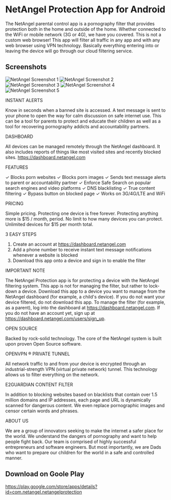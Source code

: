 # NetAngel Protection App for Android

The NetAngel parental control app is a pornography filter that provides protection both in the home and outside of the home. Whether connected to the WiFi or mobile network (3G or 4G), we have you covered. This is not a custom web browser! This app will filter all traffic in any app and with any web browser using VPN technology. Basically everything entering into or leaving the device will go through our cloud filtering service.
## Screenshots

![NetAngel Screenshot 1](https://lh3.googleusercontent.com/12NtxCIPSqVDNQeu8YadNHaUIYQu5q1ru3n-ixji1m2kssdJV7IIMF-zcOmLVhCXhg=h900-rw)
![NetAngel Screenshot 2](https://lh3.googleusercontent.com/qR-1cyyxc-_qKyF1KSpR6h7csoyIY85YCxLUXx_dlORN8Zn3B2F3ZLw6ECq8JT3Ynw=h900-rw)
![NetAngel Screenshot 3]()
![NetAngel Screenshot 4]()
![NetAngel Screenshot 5]()



INSTANT ALERTS

Know in seconds when a banned site is accessed. A text message is sent to your phone to open the way for calm discussion on safe internet use. This can be a tool for parents to protect and educate their children as well as a tool for recovering pornography addicts and accountability partners.

DASHBOARD

All devices can be managed remotely through the NetAngel dashboard. It also includes reports of things like most visited sites and recently blocked sites. https://dashboard.netangel.com

FEATURES

✓ Blocks porn websites
✓ Blocks porn images
✓ Sends text message alerts to parent or accountability partner
✓ Enforce Safe Search on popular search engines and video platforms
✓ DNS blacklisting
✓ True content filtering
✓ Bypass button on blocked page
✓ Works on 3G/4G/LTE and WiFi

PRICING

Simple pricing. Protecting one device is free forever. Protecting anything more is $15 / month, period. No limit to how many devices you can protect. Unlimited devices for $15 per month total.

3 EASY STEPS

1. Create an account at https://dashboard.netangel.com
2. Add a phone number to receive instant text message notifications whenever a website is blocked
3. Download this app onto a device and sign in to enable the filter

IMPORTANT NOTE

The NetAngel Protection app is for protecting a device with the NetAngel filtering system. This app is not for managing the filter, but rather to lock-down a device. Download this app to a device you want to manage from the NetAngel dashboard (for example, a child's device). If you do not want your device filtered, do not download this app. To manage the filter (for example, as a parent), log into the dashboard at https://dashboard.netangel.com. If you do not have an account yet, sign up at https://dashboard.netangel.com/users/sign_up.

OPEN SOURCE

Backed by rock-solid technology. The core of the NetAngel system is built upon proven Open Source software.

OPENVPN ® PRIVATE TUNNEL

All network traffic to and from your device is encrypted through an industrial-strength VPN (virtual private network) tunnel. This technology allows us to filter everything on the network.

E2GUARDIAN CONTENT FILTER

In addition to blocking websites based on blacklists that contain over 1.5 million domains and IP addresses, each page and URL is dynamically scanned for dangerous content. We even replace pornographic images and censor certain words and phrases.

ABOUT US

We are a group of innovators seeking to make the internet a safer place for the world. We understand the dangers of pornography and want to help people fight back. Our team is comprised of highly successful entrepreneurs and software engineers. But most importantly, we are Dads who want to prepare our children for the world in a safe and controlled manner.

## Download on Goole Play
https://play.google.com/store/apps/details?id=com.netangel.netangelprotection
